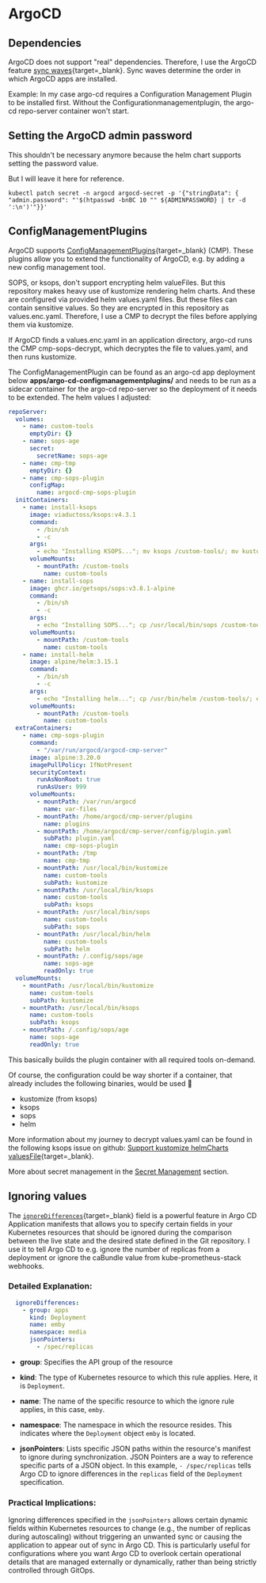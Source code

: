 # ArgoCD

## Dependencies

ArgoCD does not support "real" dependencies. Therefore, I use the ArgoCD feature [sync waves](https://argo-cd.readthedocs.io/en/stable/user-guide/sync-waves/){target=_blank}. Sync waves determine the order in which ArgoCD apps are installed.

Example:
In my case argo-cd requires a Configuration Management Plugin to be installed first. Without the Configurationmanagementplugin, the argo-cd repo-server container won't start.

## Setting the ArgoCD admin password

This shouldn't be necessary anymore because the helm chart supports setting the password value.

But I will leave it here for reference.

```shell
kubectl patch secret -n argocd argocd-secret -p '{"stringData": { "admin.password": "'$(htpasswd -bnBC 10 "" ${ADMINPASSWORD} | tr -d ':\n')'"}}'
```

## ConfigManagementPlugins

ArgoCD supports [ConfigManagementPlugins](https://argo-cd.readthedocs.io/en/stable/operator-manual/config-management-plugins/){target=_blank} (CMP). These plugins allow you to extend the functionality of ArgoCD, e.g. by adding a new config management tool.

SOPS, or ksops, don't support encrypting helm valueFiles. But this repository makes heavy use of kustomize rendering helm charts. And these are configured via provided helm values.yaml files. But these files can contain sensitive values. So they are encrypted in this repository as values.enc.yaml. Therefore, I use a CMP to decrypt the files before applying them via kustomize.

If ArgoCD finds a values.enc.yaml in an application directory, argo-cd runs the CMP cmp-sops-decrypt, which decryptes the file to values.yaml, and then runs kustomize.

The ConfigManagementPlugin can be found as an argo-cd app deployment below **apps/argo-cd-configmanagementplugins/** and needs to be run as a sidecar container for the argo-cd repo-server so the deployment of it needs to be extended. The helm values I adjusted:

```yaml
repoServer:
  volumes:
    - name: custom-tools
      emptyDir: {}
    - name: sops-age
      secret:
        secretName: sops-age
    - name: cmp-tmp
      emptyDir: {}
    - name: cmp-sops-plugin
      configMap:
        name: argocd-cmp-sops-plugin
  initContainers:
    - name: install-ksops
      image: viaductoss/ksops:v4.3.1
      command:
        - /bin/sh
        - -c
      args:
        - echo "Installing KSOPS..."; mv ksops /custom-tools/; mv kustomize /custom-tools/; echo "Done.";
      volumeMounts:
        - mountPath: /custom-tools
          name: custom-tools
    - name: install-sops
      image: ghcr.io/getsops/sops:v3.8.1-alpine
      command:
        - /bin/sh
        - -c
      args:
        - echo "Installing SOPS..."; cp /usr/local/bin/sops /custom-tools/; echo "Done.";
      volumeMounts:
        - mountPath: /custom-tools
          name: custom-tools
    - name: install-helm
      image: alpine/helm:3.15.1
      command:
        - /bin/sh
        - -c
      args:
        - echo "Installing helm..."; cp /usr/bin/helm /custom-tools/; echo "Done.";
      volumeMounts:
        - mountPath: /custom-tools
          name: custom-tools
  extraContainers:
    - name: cmp-sops-plugin
      command:
        - "/var/run/argocd/argocd-cmp-server"
      image: alpine:3.20.0
      imagePullPolicy: IfNotPresent
      securityContext:
        runAsNonRoot: true
        runAsUser: 999
      volumeMounts:
        - mountPath: /var/run/argocd
          name: var-files
        - mountPath: /home/argocd/cmp-server/plugins
          name: plugins
        - mountPath: /home/argocd/cmp-server/config/plugin.yaml
          subPath: plugin.yaml
          name: cmp-sops-plugin
        - mountPath: /tmp
          name: cmp-tmp
        - mountPath: /usr/local/bin/kustomize
          name: custom-tools
          subPath: kustomize
        - mountPath: /usr/local/bin/ksops
          name: custom-tools
          subPath: ksops
        - mountPath: /usr/local/bin/sops
          name: custom-tools
          subPath: sops
        - mountPath: /usr/local/bin/helm
          name: custom-tools
          subPath: helm
        - mountPath: /.config/sops/age
          name: sops-age
          readOnly: true
  volumeMounts:
    - mountPath: /usr/local/bin/kustomize
      name: custom-tools
      subPath: kustomize
    - mountPath: /usr/local/bin/ksops
      name: custom-tools
      subPath: ksops
    - mountPath: /.config/sops/age
      name: sops-age
      readOnly: true
```

This basically builds the plugin container with all required tools on-demand.

Of course, the configuration could be way shorter if a container, that already includes the following binaries, would be used 🤷

- kustomize (from ksops)
- ksops
- sops
- helm

More information about my journey to decrypt values.yaml can be found in the following ksops issue on github: [Support kustomize helmCharts valuesFile](https://github.com/viaduct-ai/kustomize-sops/issues/242){target=_blank}.

More about secret management in the [Secret Management](secretmanagement.md) section.

## Ignoring values

The [`ignoreDifferences`](https://argo-cd.readthedocs.io/en/stable/user-guide/diffing/){target=_blank} field is a powerful feature in Argo CD Application manifests that allows you to specify certain fields in your Kubernetes resources that should be ignored during the comparison between the live state and the desired state defined in the Git repository. I use it to tell Argo CD to e.g. ignore the number of replicas from a deployment or ignore the caBundle value from kube-prometheus-stack webhooks.

### Detailed Explanation:

```yaml
  ignoreDifferences:
    - group: apps
      kind: Deployment
      name: emby
      namespace: media
      jsonPointers:
        - /spec/replicas
```

- **group**: Specifies the API group of the resource

- **kind**: The type of Kubernetes resource to which this rule applies. Here, it is `Deployment`.

- **name**: The name of the specific resource to which the ignore rule applies, in this case, `emby`.

- **namespace**: The namespace in which the resource resides. This indicates where the `Deployment` object `emby` is located.

- **jsonPointers**: Lists specific JSON paths within the resource's manifest to ignore during synchronization. JSON Pointers are a way to reference specific parts of a JSON object. In this example, `- /spec/replicas` tells Argo CD to ignore differences in the `replicas` field of the `Deployment` specification.

### Practical Implications:

Ignoring differences specified in the `jsonPointers` allows certain dynamic fields within Kubernetes resources to change (e.g., the number of replicas during autoscaling) without triggering an unwanted sync or causing the application to appear out of sync in Argo CD. This is particularly useful for configurations where you want Argo CD to overlook certain operational details that are managed externally or dynamically, rather than being strictly controlled through GitOps.
